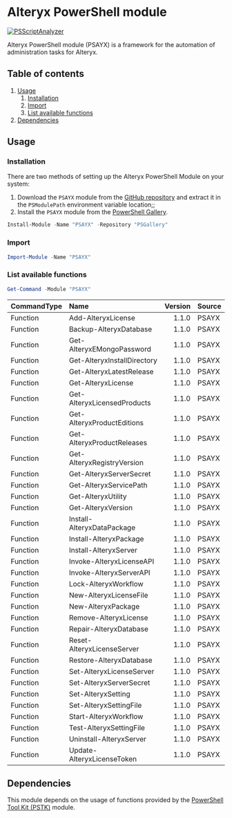 # Alteryx PowerShell module

[![PSScriptAnalyzer](https://github.com/Akaizoku/PSAYX/actions/workflows/scan.yml/badge.svg?branch=main)](https://github.com/Akaizoku/PSAYX/actions/workflows/scan.yml)

Alteryx PowerShell module (PSAYX) is a framework for the automation of administration tasks for Alteryx.

## Table of contents <!-- omit in toc -->

1. [Usage](#usage)
   1. [Installation](#installation)
   2. [Import](#import)
   3. [List available functions](#list-available-functions)
2. [Dependencies](#dependencies)

## Usage

### Installation

There are two methods of setting up the Alteryx PowerShell Module on your system:

1. Download the `PSAYX` module from the [GitHub repository](https://github.com/Akaizoku/PSAYX) and extract it in the `PSModulePath` environment variable location;;
2. Install the `PSAYX` module from the [PowerShell Gallery](https://www.powershellgallery.com/packages/PSAYX).

```powershell
Install-Module -Name "PSAYX" -Repository "PSGallery"
```

### Import

```powershell
Import-Module -Name "PSAYX"
```

### List available functions

```powershell
Get-Command -Module "PSAYX"
```

| CommandType | Name                        | Version | Source |
| :---------- | :-------------------------- | ------: | :----- |
| Function    | Add-AlteryxLicense          |   1.1.0 | PSAYX  |
| Function    | Backup-AlteryxDatabase      |   1.1.0 | PSAYX  |
| Function    | Get-AlteryxEMongoPassword   |   1.1.0 | PSAYX  |
| Function    | Get-AlteryxInstallDirectory |   1.1.0 | PSAYX  |
| Function    | Get-AlteryxLatestRelease    |   1.1.0 | PSAYX  |
| Function    | Get-AlteryxLicense          |   1.1.0 | PSAYX  |
| Function    | Get-AlteryxLicensedProducts |   1.1.0 | PSAYX  |
| Function    | Get-AlteryxProductEditions  |   1.1.0 | PSAYX  |
| Function    | Get-AlteryxProductReleases  |   1.1.0 | PSAYX  |
| Function    | Get-AlteryxRegistryVersion  |   1.1.0 | PSAYX  |
| Function    | Get-AlteryxServerSecret     |   1.1.0 | PSAYX  |
| Function    | Get-AlteryxServicePath      |   1.1.0 | PSAYX  |
| Function    | Get-AlteryxUtility          |   1.1.0 | PSAYX  |
| Function    | Get-AlteryxVersion          |   1.1.0 | PSAYX  |
| Function    | Install-AlteryxDataPackage  |   1.1.0 | PSAYX  |
| Function    | Install-AlteryxPackage      |   1.1.0 | PSAYX  |
| Function    | Install-AlteryxServer       |   1.1.0 | PSAYX  |
| Function    | Invoke-AlteryxLicenseAPI    |   1.1.0 | PSAYX  |
| Function    | Invoke-AlteryxServerAPI     |   1.1.0 | PSAYX  |
| Function    | Lock-AlteryxWorkflow        |   1.1.0 | PSAYX  |
| Function    | New-AlteryxLicenseFile      |   1.1.0 | PSAYX  |
| Function    | New-AlteryxPackage          |   1.1.0 | PSAYX  |
| Function    | Remove-AlteryxLicense       |   1.1.0 | PSAYX  |
| Function    | Repair-AlteryxDatabase      |   1.1.0 | PSAYX  |
| Function    | Reset-AlteryxLicenseServer  |   1.1.0 | PSAYX  |
| Function    | Restore-AlteryxDatabase     |   1.1.0 | PSAYX  |
| Function    | Set-AlteryxLicenseServer    |   1.1.0 | PSAYX  |
| Function    | Set-AlteryxServerSecret     |   1.1.0 | PSAYX  |
| Function    | Set-AlteryxSetting          |   1.1.0 | PSAYX  |
| Function    | Set-AlteryxSettingFile      |   1.1.0 | PSAYX  |
| Function    | Start-AlteryxWorkflow       |   1.1.0 | PSAYX  |
| Function    | Test-AlteryxSettingFile     |   1.1.0 | PSAYX  |
| Function    | Uninstall-AlteryxServer     |   1.1.0 | PSAYX  |
| Function    | Update-AlteryxLicenseToken  |   1.1.0 | PSAYX  |

## Dependencies

This module depends on the usage of functions provided by the [PowerShell Tool Kit (PSTK)](https://www.powershellgallery.com/packages/PSTK/) module.
